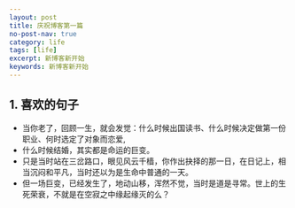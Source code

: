 ```yaml
---
layout: post
title: 庆祝博客第一篇
no-post-nav: true
category: life
tags: [life]
excerpt: 新博客新开始
keywords: 新博客新开始
---
```



## 1. 喜欢的句子

- 当你老了，回顾一生，就会发觉：什么时候出国读书、什么时候决定做第一份职业、何时选定了对象而恋爱,
- 什么时候结婚，其实都是命运的巨变。
- 只是当时站在三岔路口，眼见风云千樯，你作出抉择的那一日，在日记上，相当沉闷和平凡，当时还以为是生命中普通的一天。
- 但一场巨变，已经发生了，地动山移，浑然不觉，当时是道是寻常。世上的生死荣衰，不就是在空寂之中缘起缘灭的么？
